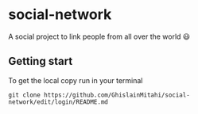 # social-network

A social project to link people from all over the world 😃

## Getting start

To get the local copy run in your terminal
```
git clone https://github.com/GhislainMitahi/social-network/edit/login/README.md
```
